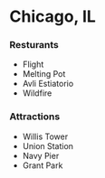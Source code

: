 # Chicago, IL
### Resturants
- Flight
- Melting Pot
- Avli Estiatorio
- Wildfire

### Attractions
- Willis Tower
- Union Station
- Navy Pier
- Grant Park
